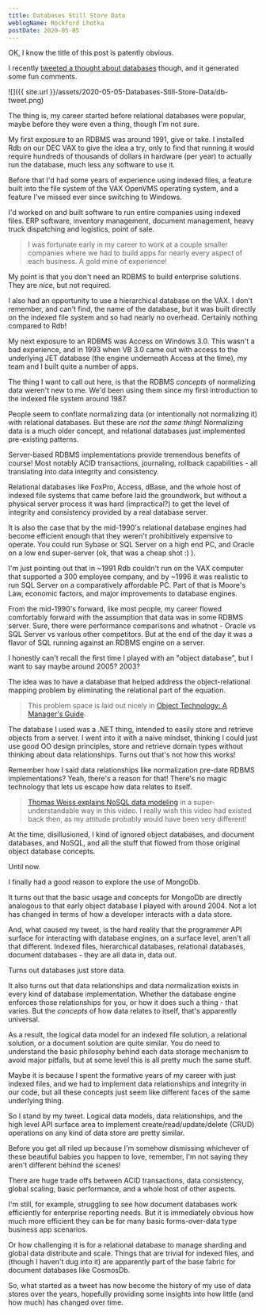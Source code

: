 ```yaml
---
title: Databases Still Store Data
weblogName: Rockford Lhotka
postDate: 2020-05-05
---
```

OK, I know the title of this post is patently obvious.

I recently [tweeted a thought about databases](https://twitter.com/RockyLhotka/status/1257395928413212673?s=20) though, and it generated some fun comments.

![]({{ site.url }}/assets/2020-05-05-Databases-Still-Store-Data/db-tweet.png)

The thing is, my career started before relational databases were popular, maybe before they were even a thing, though I'm not sure.

My first exposure to an RDBMS was around 1991, give or take. I installed Rdb on our DEC VAX to give the idea a try, only to find that running it would require hundreds of thousands of dollars in hardware (per year) to actually run the database, much less any software to use it.

Before that I'd had some years of experience using indexed files, a feature built into the file system of the VAX OpenVMS operating system, and a feature I've missed ever since switching to Windows.

I'd worked on and built software to run entire companies using indexed files. ERP software, inventory management, document management, heavy truck dispatching and logistics, point of sale.

> I was fortunate early in my career to work at a couple smaller companies where we had to build apps for nearly every aspect of each business. A gold mine of experience!

My point is that you don't need an RDBMS to build enterprise solutions. They are _nice_, but not required.

I also had an opportunity to use a hierarchical database on the VAX. I don't remember, and can't find, the name of the database, but it was built directly on the indexed file system and so had nearly no overhead. Certainly nothing compared to Rdb!

My next exposure to an RDBMS was Access on Windows 3.0. This wasn't a bad experience, and in 1993 when VB 3.0 came out with access to the underlying JET database (the engine underneath Access at the time), my team and I built quite a number of apps.

The thing I want to call out here, is that the RDBMS _concepts_ of normalizing data weren't new to me. We'd been using them since my first introduction to the indexed file system around 1987.

People seem to conflate normalizing data (or intentionally not normalizing it) with relational databases. But these are _not the same thing_! Normalizing data is a much older concept, and relational databases just implemented pre-existing patterns.

Server-based RDBMS implementations provide tremendous benefits of course! Most notably ACID transactions, journaling, rollback capabilities - all translating into data integrity and consistency.

Relational databases like FoxPro, Access, dBase, and the whole host of indexed file systems that came before laid the groundwork, but without a physical server process it was hard (impractical?) to get the level of integrity and consistency provided by a real database server.

It is also the case that by the mid-1990's relational database engines had become efficient enough that they weren't prohibitively expensive to operate. You could run Sybase or SQL Server on a high end PC, and Oracle on a low end super-server (ok, that was a cheap shot :) ).

I'm just pointing out that in ~1991 Rdb couldn't run on the VAX computer that supported a 300 employee company, and by ~1996 it was realistic to run SQL Server on a comparatively affordable PC. Part of that is Moore's Law, economic factors, and major improvements to database engines.

From the mid-1990's forward, like most people, my career flowed comfortably forward with the assumption that data was in some RDBMS server. Sure, there were performance comparisons and whatnot - Oracle vs SQL Server vs various other competitors. But at the end of the day it was a flavor of SQL running against an RDBMS engine on a server.

I honestly can't recall the first time I played with an "object database", but I want to say maybe around 2005? 2003?

The idea was to have a database that helped address the object-relational mapping problem by eliminating the relational part of the equation. 

> This problem space is laid out nicely in [Object Technology: A Manager's Guide](https://www.amazon.com/Object-Technology-Managers-David-Taylor/dp/0201309947).

The database I used was a .NET thing, intended to easily store and retrieve objects from a server. I went into it with a naive mindset, thinking I could just use good OO design principles, store and retrieve domain types without thinking about data relationships. Turns out that's not how this works!

Remember how I said data relationships like normalization pre-date RDBMS implementations? Yeah, there's a reason for that! There's no magic technology that lets us escape how data relates to itself.

> [Thomas Weiss explains NoSQL data modeling](https://myignite.techcommunity.microsoft.com/sessions/79932) in a super-understandable way in this video. I really wish this video had existed back then, as my attitude probably would have been very different!

At the time, disillusioned, I kind of ignored object databases, and document databases, and NoSQL, and all the stuff that flowed from those original object database concepts.

Until now.

I finally had a good reason to explore the use of MongoDb.

It turns out that the basic usage and concepts for MongoDb are directly analogous to that early object database I played with around 2004. Not a lot has changed in terms of how a developer interacts with a data store.

And, what caused my tweet, is the hard reality that the programmer API surface for interacting with database engines, on a surface level, aren't all that different. Indexed files, hierarchical databases, relational databases, document databases - they are all data in, data out.

Turns out databases just store data.

It also turns out that data relationships and data normalization exists in every kind of database implementation. Whether the database engine enforces those relationships for you, or how it does such a thing - that varies. But the _concepts_ of how data relates to itself, that's apparently universal.

As a result, the logical data model for an indexed file solution, a relational solution, or a document solution are quite similar. You do need to understand the basic philosophy behind each data storage mechanism to avoid major pitfalls, but at some level this is all pretty much the same stuff.

Maybe it is because I spent the formative years of my career with just indexed files, and we had to implement data relationships and integrity in our code, but all these concepts just seem like different faces of the same underlying thing.

So I stand by my tweet. Logical data models, data relationships, and the high level API surface area to implement create/read/update/delete (CRUD) operations on any kind of data store are pretty similar.

Before you get all riled up because I'm somehow dismissing whichever of these beautiful babies you happen to love, remember, I'm not saying they aren't different behind the scenes!

There are huge trade offs between ACID transactions, data consistency, global scaling, basic performance, and a whole host of other aspects.

I'm still, for example, struggling to see how document databases work efficiently for enterprise reporting needs. But it is immediately obvious how much more efficient they can be for many basic forms-over-data type business app scenarios.

Or how challenging it is for a relational database to manage sharding and global data distribute and scale. Things that are trivial for indexed files, and (though I haven't dug into it) are apparently part of the base fabric for document databases like CosmosDb.

So, what started as a tweet has now become the history of my use of data stores over the years, hopefully providing some insights into how little (and how much) has changed over time.
